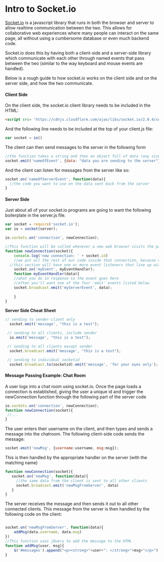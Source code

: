 Intro to Socket.io
====================
[Socket.io](http://socket.io) is a javascript library that runs in both the browser and server to allow realtime communication between the two. This allows for collaborative web experiences where many people can interact on the same page, all without using a cumbersome database or even much backend code.

Socket.io does this by having both a client-side and a server-side library which communicate with each other through named events that pass between the two (similar to the way keyboard and mouse events are handled).

Below is a rough guide to how socket.io works on the client side and on the server side, and how the two communicate.

#### Client Side
On the client side, the socket.io client library needs to be included in the HTML:
```html
<script src= 'https://cdnjs.cloudflare.com/ajax/libs/socket.io/2.0.4/socket.io.js'></script>
```
And the following line needs to be included at the top of your client.js file:
```javascript
var socket = io()
```
The client can then send messages to the server in the following form
```javascript
//the function takes a string and then an object full of data (any size)
socket.emit('nameOfEvent', {data: "data you are sending to the server"})
```
And the client can listen for messages from the server like so:
```javascript
socket.on('nameOfServerEvent', function(data){
  //the code you want to use on the data sent back from the server
}
```

#### Server Side
Just about all of your socket.io programs are going to want the following boilerplate in the server.js file.
```javascript
var socket = require('socket.io');
var io = socket(server);

io.sockets.on('connection', newConnection);

//This function will be called whenever a new web browser visits the page. It runs as soon as a connection is set up with the server.
function newConnection(socket){
	console.log('new connection: ' + socket.id)
	//we put all the rest of our code inside that connection, because we only want it to run once we're connected
  //this section will have one or more event listeners that line up with various things that can happen on the client side (like sending a message in a chat app)
	socket.on('myEvent', myEventHandler);
	function myEventHandler(data){
    //what you do in response to the event goes here
    //often you'll want one of the four 'emit' events listed below
    socket.broadcast.emit('myServerEvent', data);
		
	}
}
```

**Server Side Cheat Sheet**
```javascript
// sending to sender-client only
  socket.emit('message', "this is a test");

 // sending to all clients, include sender
  io.emit('message', "this is a test");

 // sending to all clients except sender
  socket.broadcast.emit('message', "this is a test");

 // sending to individual socketid
  socket.broadcast.to(socketid).emit('message', 'for your eyes only');
```




#### Message Passing Example: Chat Room
A user logs into a chat room using socket.io. Once the page loads a connection is established, giving the user a unique id and trigger the newConnection function through the following part of the server code 
```javascript
io.sockets.on('connection', newConnection);
function newConnection(socket){
 //...
}
```
The user enters their username on the client, and then types and sends a message into the chatroom. The following client-side code sends the message:
```javascript
socket.emit('newMsg', {username:username, msg:msg});
```
This is then handled by the appropriate handler on the server (with the matching name)
```javascript
function newConnection(socket){
   socket.on('newMsg', function(data){
     //the same data from the client is sent to all other clients
     socket.broadcast.emit('newMsgFromServer', data)
   }
}
```
The server receives the message and then sends it out to all other connected clients. This message from the server is then handled by the following code on the client:
```javascript

socket.on('newMsgFromServer', function(data){
	addMsg(data.username, data.msg)
})
//This function uses jQuery to add the message to the HTML
function addMsg(user, msg){
	$('#messages').append("<p><strong>"+user+": </strong>"+msg+"</p>")
}
```
